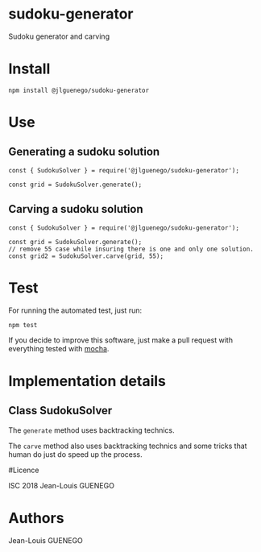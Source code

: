 # sudoku-generator
Sudoku generator and carving

# Install

```
npm install @jlguenego/sudoku-generator
```

# Use

## Generating a sudoku solution

```
const { SudokuSolver } = require('@jlguenego/sudoku-generator');

const grid = SudokuSolver.generate();
```

## Carving a sudoku solution

```
const { SudokuSolver } = require('@jlguenego/sudoku-generator');

const grid = SudokuSolver.generate();
// remove 55 case while insuring there is one and only one solution.
const grid2 = SudokuSolver.carve(grid, 55);
```

# Test

For running the automated test, just run:

```
npm test
```

If you decide to improve this software, 
just make a pull request with everything tested with [mocha](https://mochajs.org/).

# Implementation details

## Class SudokuSolver

The `generate` method uses backtracking technics.

The `carve` method also uses backtracking technics and some tricks that human do just do speed up the process.

#Licence

ISC 2018 Jean-Louis GUENEGO

# Authors

Jean-Louis GUENEGO

